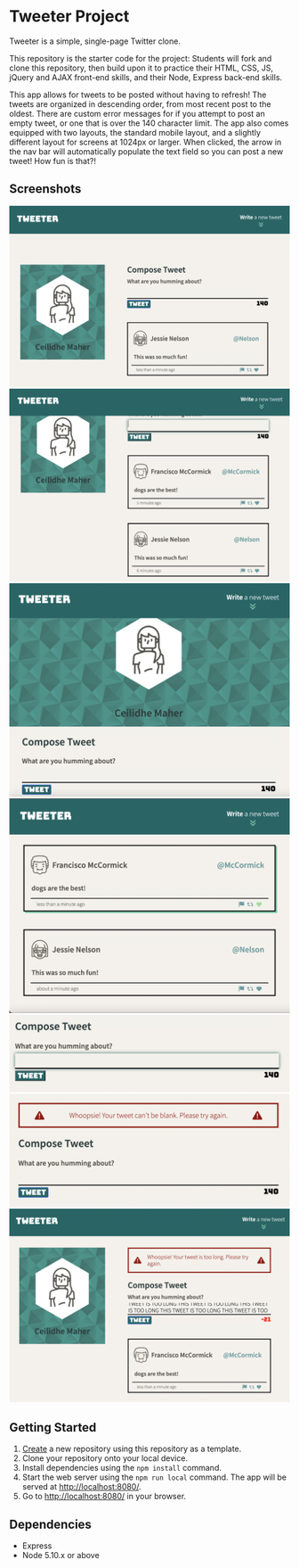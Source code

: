 # Tweeter Project

Tweeter is a simple, single-page Twitter clone.

This repository is the starter code for the project: Students will fork and clone this repository, then build upon it to practice their HTML, CSS, JS, jQuery and AJAX front-end skills, and their Node, Express back-end skills.

This app allows for tweets to be posted without having to refresh! The tweets are organized in descending order, from most recent post to the oldest. There are custom error messages for if you attempt to post an empty tweet, or one that is over the 140 character limit. The app also comes equipped with two layouts, the standard mobile layout, and a slightly different layout for screens at 1024px or larger. When clicked, the arrow in the nav bar will automatically populate the text field so you can post a new tweet! How fun is that?!

## Screenshots
!["Tweeter Layout for Desktop"](https://github.com/cmaher15/tweeter/blob/master/docs/Desktop-Layout.png)
!["Desktop Tweets Layout"](https://github.com/cmaher15/tweeter/blob/master/docs/Desktop-Tweets.png)
!["Tweeter Layout for Mobile"](https://github.com/cmaher15/tweeter/blob/master/docs/Mobile-Layout.png)
!["Mobile Tweets Layout"](https://github.com/cmaher15/tweeter/blob/master/docs/Mobile-Tweets.png)
!["New Tweet Area"](https://github.com/cmaher15/tweeter/blob/master/docs/New-Tweet.png)
!["Error Message for Blank Tweet"](https://github.com/cmaher15/tweeter/blob/master/docs/Blank-Error.png)
!["Error Message for Tweet Over 140 Characters"](https://github.com/cmaher15/tweeter/blob/master/docs/Too-Long-Error-Desktop.png)


## Getting Started

1. [Create](https://docs.github.com/en/repositories/creating-and-managing-repositories/creating-a-repository-from-a-template) a new repository using this repository as a template.
2. Clone your repository onto your local device.
3. Install dependencies using the `npm install` command.
3. Start the web server using the `npm run local` command. The app will be served at <http://localhost:8080/>.
4. Go to <http://localhost:8080/> in your browser.

## Dependencies

- Express
- Node 5.10.x or above

